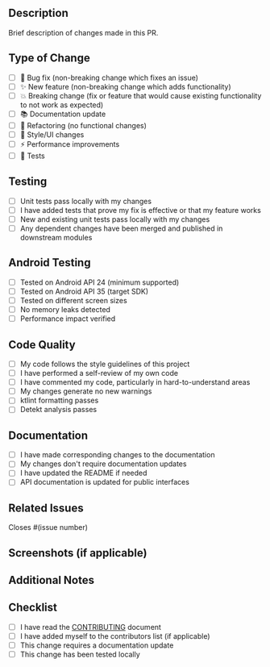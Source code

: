 ## Description
Brief description of changes made in this PR.

## Type of Change
- [ ] 🐛 Bug fix (non-breaking change which fixes an issue)
- [ ] ✨ New feature (non-breaking change which adds functionality)
- [ ] 💥 Breaking change (fix or feature that would cause existing functionality to not work as expected)
- [ ] 📚 Documentation update
- [ ] 🔧 Refactoring (no functional changes)
- [ ] 🎨 Style/UI changes
- [ ] ⚡ Performance improvements
- [ ] 🧪 Tests

## Testing
- [ ] Unit tests pass locally with my changes
- [ ] I have added tests that prove my fix is effective or that my feature works
- [ ] New and existing unit tests pass locally with my changes
- [ ] Any dependent changes have been merged and published in downstream modules

## Android Testing
- [ ] Tested on Android API 24 (minimum supported)
- [ ] Tested on Android API 35 (target SDK)
- [ ] Tested on different screen sizes
- [ ] No memory leaks detected
- [ ] Performance impact verified

## Code Quality
- [ ] My code follows the style guidelines of this project
- [ ] I have performed a self-review of my own code
- [ ] I have commented my code, particularly in hard-to-understand areas
- [ ] My changes generate no new warnings
- [ ] ktlint formatting passes
- [ ] Detekt analysis passes

## Documentation
- [ ] I have made corresponding changes to the documentation
- [ ] My changes don't require documentation updates
- [ ] I have updated the README if needed
- [ ] API documentation is updated for public interfaces

## Related Issues
Closes #(issue number)

## Screenshots (if applicable)
<!--- Add screenshots to show the visual changes --->

## Additional Notes
<!--- Add any additional notes or context about the changes --->

## Checklist
- [ ] I have read the [CONTRIBUTING](CONTRIBUTING.md) document
- [ ] I have added myself to the contributors list (if applicable)
- [ ] This change requires a documentation update
- [ ] This change has been tested locally